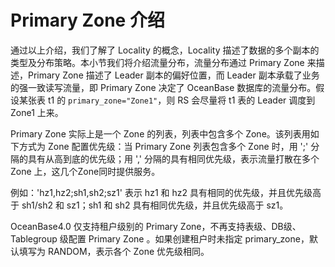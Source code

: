 # Primary Zone 介绍

通过以上介绍，我们了解了 Locality 的概念，Locality 描述了数据的多个副本的类型及分布策略。本小节我们将介绍流量分布，流量分布通过 Primary Zone 来描述，Primary Zone 描述了 Leader 副本的偏好位置，而 Leader 副本承载了业务的强一致读写流量，即 Primary Zone 决定了 OceanBase 数据库的流量分布。假设某张表 t1 的 `primary_zone="Zone1"`，则 RS 会尽量将 t1 表的 Leader 调度到 Zone1 上来。

Primary Zone 实际上是一个 Zone 的列表，列表中包含多个 Zone。该列表用如下方式为 Zone 配置优先级：当 Primary Zone 列表包含多个 Zone 时，用 ';' 分隔的具有从高到底的优先级；用 ',' 分隔的具有相同优先级，表示流量打散在多个 Zone 上，这几个Zone同时提供服务。

例如：'hz1,hz2;sh1,sh2;sz1' 表示 hz1 和 hz2 具有相同的优先级，并且优先级高于 sh1/sh2 和 sz1；sh1 和 sh2 具有相同优先级，并且优先级高于 sz1。

OceanBase4.0 仅支持租户级别的 Primary Zone，不再支持表级、DB级、Tablegroup 级配置 Primary Zone 。如果创建租户时未指定 primary_zone，默认填写为 RANDOM，表示各个 Zone 优先级相同。
